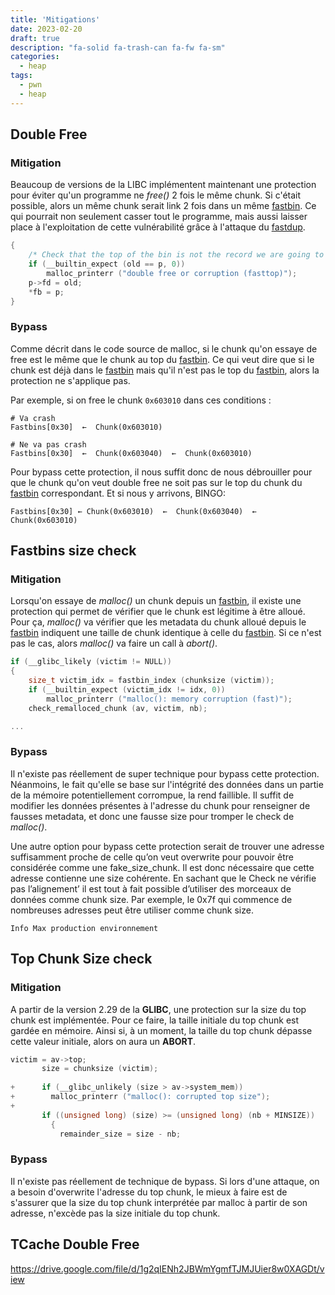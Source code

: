 ```yaml
---
title: 'Mitigations'
date: 2023-02-20
draft: true
description: "fa-solid fa-trash-can fa-fw fa-sm"
categories:
  - heap
tags:
  - pwn
  - heap
---
```


## Double Free
### Mitigation
Beaucoup de versions de la LIBC implémentent maintenant une protection pour éviter qu'un programme ne *free()* 2 fois le même chunk. Si c'était possible, alors un même chunk serait link 2 fois dans un même [fastbin](Pwn/Heap/Bins#Fastbins). Ce qui pourrait non seulement casser tout le programme, mais aussi laisser place à l'exploitation de cette vulnérabilité grâce à l'attaque du [fastdup](House%20of%20Spirit%20-%20Fastbin%20Dup.md).

```c title:malloc.c
{
	/* Check that the top of the bin is not the record we are going to add (i.e., double free).  */
	if (__builtin_expect (old == p, 0))
		malloc_printerr ("double free or corruption (fasttop)");
	p->fd = old;
	*fb = p;
}
```
### Bypass
Comme décrit dans le code source de malloc, si le chunk qu'on essaye de free est le même que le chunk au top du [fastbin](Pwn/Heap/Bins#Fastbins). Ce qui veut dire que si le chunk est déjà dans le [fastbin](Pwn/Heap/Bins#Fastbins) mais qu'il n'est pas le top du [fastbin](Pwn/Heap/Bins#Fastbins), alors la protection ne s'applique pas.

Par exemple, si on free le chunk `0x603010` dans ces conditions : 
```
# Va crash
Fastbins[0x30]  ←  Chunk(0x603010)

# Ne va pas crash
Fastbins[0x30]  ←  Chunk(0x603040)  ←  Chunk(0x603010)
```

Pour bypass cette protection, il nous suffit donc de nous débrouiller pour que le chunk qu'on veut double free ne soit pas sur le top du chunk du [fastbin](Pwn/Heap/Bins#Fastbins) correspondant.
Et si nous y arrivons, BINGO:
```
Fastbins[0x30] ← Chunk(0x603010)  ←  Chunk(0x603040)  ←  Chunk(0x603010)
```

## Fastbins size check
### Mitigation
Lorsqu'on essaye de *malloc()* un chunk depuis un [fastbin](Pwn/Heap/Bins#Fastbins), il existe une protection qui permet de vérifier que le chunk est légitime à être alloué. Pour ça, *malloc()* va vérifier que les metadata du chunk alloué depuis le [fastbin](Pwn/Heap/Bins#Fastbins) indiquent une taille de chunk identique à celle du [fastbin](Pwn/Heap/Bins#Fastbins). Si ce n'est pas le cas, alors *malloc()* va faire un call à *abort()*.
```c title:malloc.c
if (__glibc_likely (victim != NULL))
{
	size_t victim_idx = fastbin_index (chunksize (victim));
	if (__builtin_expect (victim_idx != idx, 0))
		malloc_printerr ("malloc(): memory corruption (fast)");
	check_remalloced_chunk (av, victim, nb);

...

```
### Bypass
Il n'existe pas réellement de super technique pour bypass cette protection. Néanmoins, le fait qu'elle se base sur l'intégrité des données dans un partie de la mémoire potentiellement corrompue, la rend faillible. Il suffit de modifier les données présentes à l'adresse du chunk pour renseigner de fausses metadata, et donc une fausse size pour tromper le check de *malloc()*.

Une autre option pour bypass cette protection serait de trouver une adresse suffisamment proche de celle qu’on veut overwrite pour pouvoir être considérée comme une fake_size_chunk. Il est donc nécessaire que cette adresse contienne une size cohérente.
En sachant que le Check ne vérifie pas l’alignement’ il est tout à fait possible d’utiliser des morceaux de données comme chunk size. Par exemple, le 0x7f qui commence de nombreuses adresses peut être utiliser comme chunk size.

```ad-info
Info Max production environnement 
```

## Top Chunk Size check
### Mitigation
A partir de la version 2.29 de la **GLIBC**, une protection sur la size du top chunk est implémentée. Pour ce faire, la taille initiale du top chunk est gardée en mémoire. Ainsi si, à un moment, la taille du top chunk dépasse cette valeur initiale, alors on aura un **ABORT**.

```c title:malloc.c
victim = av->top;
       size = chunksize (victim);
 
+      if (__glibc_unlikely (size > av->system_mem))
+        malloc_printerr ("malloc(): corrupted top size");
+
       if ((unsigned long) (size) >= (unsigned long) (nb + MINSIZE))
         {
           remainder_size = size - nb;
```
### Bypass
Il n'existe pas réellement de technique de bypass. Si lors d'une attaque, on a besoin d'overwrite l'adresse du top chunk, le mieux à faire est de s'assurer que la size du top chunk interprétée par malloc à partir de son adresse, n'excède pas la size initiale du top chunk. 
## TCache Double Free
https://drive.google.com/file/d/1g2qIENh2JBWmYgmfTJMJUier8w0XAGDt/view
